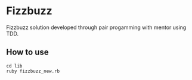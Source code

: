# Fizzbuzz #

Fizzbuzz solution developed through pair progamming with mentor using TDD.

## How to use ##

```shell
cd lib
ruby fizzbuzz_new.rb
```
